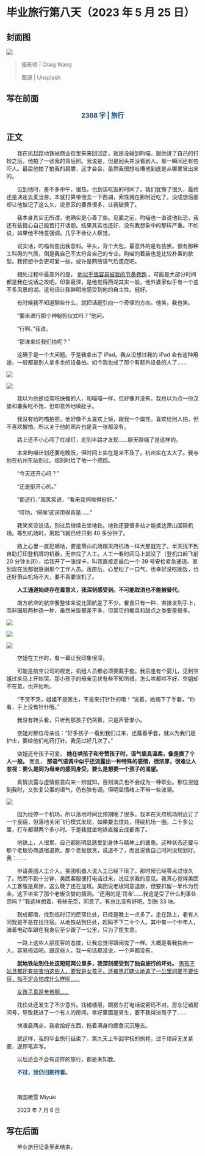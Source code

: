 # 毕业旅行第八天（2023 年 5 月 25 日）

## 封面图

![](https://raw.githubusercontent.com/TinySnow/GithubImageHosting/main/blog/articles/literature/craig-wang-TRF2bJ4P1fM-unsplash.jpg)

> 摄影师 | Craig Wang
>
> 图源 | Unsplash

## 写在前面

<p style="color:#0f4c81; text-align:center; font-weight:bold; font-size:larger;">2368 字 | 旅行</p>

## 正文

　　我在凤起路地铁站商业街里来来回回走，就是没碰到昀喵。跟他讲了自己的打扮之后，他拍了一张我的背后照。我说是，但是回头并没看到人。那一瞬间还有些吓人。最后他拍了拍我的肩膀，这才会合。虽然我很想吐嘈他到底是从哪里冒出来的。

　　见到他时，差不多中午，很热，也到该吃饭的时间了。我们犹豫了很久，最终还是决定去麦当劳。本就打算带他去一下西湖，索性就在那附近吃了。没成想后面却让他惦记了这么久，说景区的要贵很多，让我破费了。

　　我本身其实无所谓，他确实是心善了些。见面之前，昀喵也一直说他社恐，我还有些担心自己能否打开话题。结果其实也还好，没有我想象中的那样严重。不如说，如果他不特意强调，几乎不会让人察觉。

　　说实话，昀喵有些出我意料。平头，背个大包，最意外的是有些黑。很有那种工科男的气质，倒是我自己不太符合自己的专业。昀喵的着装也是比较朴素的款型。我预想中会更可爱一些，或许是网络语气后遗症吧。

　　相处过程中最意外的是， <u>他似乎很容易被我的节奏卷跑</u> 。可能是大部分时间都是我在说话之故吧。印象最深，是他觉得西湖其实一般，他外婆家似乎有一个差不多风景的湖。这句话让我鲜明地感受到他的自主性。挺好。

　　有时候我不知道聊些什么，就把话题引向一个奇怪的方向。他笑，我也笑。

　　“要来进行那个神秘的仪式吗？”他问。

　　“行啊。”我说。

　　“那谁来给我们拍呢？”

　　这确乎是一个大问题。于是我拿出了 iPad。我从没想过我的 iPad 会有这种用途，一般都是别人拿多余的设备拍。如今我也成了那个有额外设备的人了……

![](https://raw.githubusercontent.com/TinySnow/GithubImageHosting/main/blog/articles/literature/IMG_1486.jpg)

![](https://raw.githubusercontent.com/TinySnow/GithubImageHosting/main/blog/articles/literature/IMG_1487.jpg)

　　我以为他是经常吃快餐的人，和喵喵一样，但好像并没有。我也以为点一份汉堡和薯条吃不饱，但却意外地填肚子。

　　我没有给昀喵拍照，他好像不太喜欢上镜，跟我一个属性。喜欢给别人拍，但不喜欢被拍。所以关于他的照片也是真一张都没有。

　　路上还不小心闯了红绿灯，走到半路才发现……聊天聊嗨了是这样的。

　　本来昀喵计划还要吃晚饭，但时间上实在是来不及了。杭州实在太大了。我与他在杭州东站别过。临别时给了他一个拥抱。

　　“今天还开心吗？”

　　“还是挺开心的。”

　　“那还行，”我笑笑说，“看来我伺候得挺好。”

　　“哎哟，‘伺候’这词用得真是……”

　　我笑笑没说话，别过后继续去坐地铁。地铁还要很多站才能抵达萧山国际机场。等到机场时，离起飞就已经只剩 40 多分钟了。

　　路上心里一直犯嘀咕，要是萧山机场跟天府机场一样大那就完了。半天找不到自助打印登机牌的机器，无奈找了人工。人工一看时间马上就没了（登机口起飞前 20 分钟关闭），给我开了一张绿卡，叫我直接走最后一个 39 号安检紧急通道。直到现在我都很感谢那个工作人员。落座后，心里松了一口气，也幸好没吃晚饭，也还好萧山机场不大，要不真要误机了。

　　**人工通道始终存在着意义，我深刻感受到。不可能取消也不能被替代。**

　　南方航空的航空餐整体来说比国航差了不少。餐食只有一种，直接发到手上，而非国航两种选一种，虽然米饭都差不多，但其它的餐具和甜点之类要差很多。

![](https://raw.githubusercontent.com/TinySnow/GithubImageHosting/main/blog/articles/literature/IMG_20230525_182804.jpg)

![](https://raw.githubusercontent.com/TinySnow/GithubImageHosting/main/blog/articles/literature/IMG_20230525_183028.jpg)

![](https://raw.githubusercontent.com/TinySnow/GithubImageHosting/main/blog/articles/literature/IMG_20230525_182907.jpg)

　　空姐在工作时，有一幕让我印象很深。

　　可能是航空公司的规定，机组人员都必须要戴手套。我后座有个婴儿，见到空姐过来马上开始哭。那小孩子的母亲见状有些不知所措，怎么哄都哄不好。空姐却不在意，也开始哄。

　　“不哭不哭，姐姐不是医生，不是来打针针的哦！”说着，她摘下了手套，“你看，手上没有针针哦。”

　　我没有转头看，只听到那孩子仍哭着，只是声音渐小。

　　空姐对那位母亲说：“好多孩子一看到我们过来，还戴着手套，就以为我们是护士，要给他们吃药打针。我见过好几次了。”

　　空姐还夸孩子可爱。 **她在哄孩子和夸赞孩子时，语气极具温柔，像是换了个人一般。** 而且， **那语气语调中似乎还流露出一种特殊的感情，很浓厚，很难让人忽视：要么是同为母亲的感同身受，要么是想要一个孩子的渴望。**

　　真情流露与虚情假意向来一辨就知，否则演员也不会成为一种职业。那位空姐到我时，又恢复公事的语气，仍有腔有调，但明显情绪上不带一些波澜。

![](https://raw.githubusercontent.com/TinySnow/GithubImageHosting/main/blog/articles/literature/IMG_20230525_184855.jpg)

　　因为经停一个机场，所以落地时间比预期晚了很多。我本在天府机场附近订了一个民宿，但落地关闭飞行模式发现，如果要去住处，得绕机场一圈。二十多公里，打车都得两个多小时。于是我就坐地铁直接去成都南了。

　　地铁上，人很累，自己都能明显感受到身体与精神上的疲惫。这种状态还要与那个老板协商退宿退款。那个老板很贪，说退不了，而且说我自己时间没规划好。我：……

　　申请美团人工介入。美团机器人说人工已经下班了。那时候已经零点过很久了。然而不到十分钟，美团客服便打电话过来，说征求我的意见。我真心觉得美团人工客服是真惨，这么晚了还在加班。美团说老板同意退款，但要扣留一半作为罚金。这下坐实了那个老板贪婪的猜测。“还用的是‘罚金’……我这是受了什么刑事处罚吗？”我这样想着，有些无奈，同意了。有总比没有好吧。到账 33 块。

　　到成都南，找到临时订的民宿住处，已经是晚上一点多了。走在路上，老有人问我是不是在找住宿。从地铁站到住处，起码不下二十个人。其中有一个中年人，骑着电动车跟在我身后至少跟了一公里，只为了揽生意。

　　一路上这些人招揽客的态度，让我总觉得跟闹鬼了一样。大概是看我独自一人，容易搭话吧。跟这些人，我一句话都没说，一个声都没有。

　　**就地铁站到住处这短短两公里多，我深刻感受到了独自旅行的坏处。** <u>男孩子姑且都还有些害怕这些人，要我是女孩子，还被黑灯瞎火地追了一公里问要不要住宿，指不定会怕成什么样呢……</u>

　　<u>女孩子真是辛苦啊……</u>

　　找住处还发生了不少意外。找错楼层，跟房东打电话说密码不对。房东记错房间号，导致我进了一个有人的房间。幸好里面是男生，要不我得进局子了……

　　快凌晨两点，我收拾好东西，拖着满身的疲惫沉沉睡去。

　　就这样，我的毕业旅行结束了。第九天上午回学校的旅程，过于琐碎无关紧要，遂停笔弃写。

　　以后还会不会有这样的旅行，都是未知数。

　　<span style="color:#0f4c81; font-weight:bold;">不过，我仍旧期待着。</span>

<br />

　　南国微雪 Miyuki

　　2023 年 7 月 6 日

## 写在后面

　　毕业旅行记录至此结束。